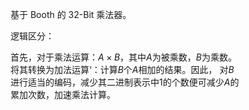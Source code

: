 基于 Booth 的 32-Bit 乘法器。

逻辑区分：

首先，对于乘法运算：$`A \times B`$，其中$`A`$为被乘数，$`B`$为乘数。 \
将其转换为加法运算‘：计算$`B`$个$`A`$相加的结果。因此， 对$`B`$ \
进行适当的编码，减少其二进制表示中$`1`$的个数便可减少$`A`$的 \
累加次数，加速乘法计算。